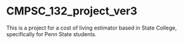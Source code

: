 # CMPSC_132_project_ver3
This is a project for a cost of living estimator based in State College, specifically for Penn State students.

